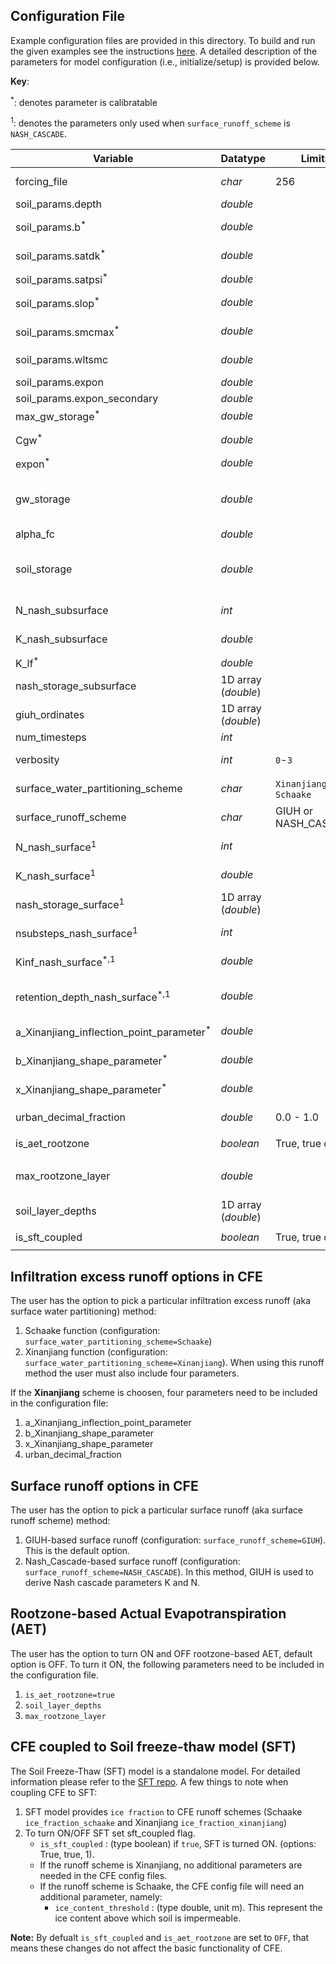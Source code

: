 ## Configuration File
Example configuration files are provided in this directory. To build and run the given examples see the instructions [here](https://github.com/NOAA-OWP/cfe/blob/master/INSTALL.md). A detailed description of the parameters for model configuration (i.e., initialize/setup) is provided below. 


**Key**:

<sup>*</sup>: denotes parameter is calibratable

<sup>1</sup>: denotes the parameters only used when `surface_runoff_scheme` is `NASH_CASCADE`.

| Variable | Datatype |  Limits  | Units | Role | Process | Description |
| -------- | -------- | ------ | ----- | ---- | ------- | ----------- |
| forcing_file | *char* | 256  |   | filename |   | path to forcing inputs csv; set to `BMI` if passed via `bmi.set_value*()`  |
| soil_params.depth | *double* |   | meters [m]| state |  | soil depth  |
| soil_params.b<sup>*</sup> | *double* |   |   | state |   | beta exponent on Clapp-Hornberger (1978) soil water relations  |
| soil_params.satdk<sup>*</sup> | *double* |   |  meters/second [m s-1] | state |  | saturated hydraulic conductivity  |
| soil_params.satpsi<sup>*</sup>  | *double* |   |  meters [m] | state |  | saturated capillary head  |
| soil_params.slop<sup>*</sup>   | *double* |   |  meters/meters [m/m]| state |  | this factor (0-1) modifies the gradient of the hydraulic head at the soil bottom.  0=no-flow. |
| soil_params.smcmax<sup>*</sup>  | *double* |   |  meters/meters [m/m] | state |  | saturated soil moisture content  |
| soil_params.wltsmc | *double* |   |  meters/meters [m/m] | state |   | wilting point soil moisture content  |
| soil_params.expon  | *double* |   |  | parameter_adjustable |    | optional; defaults to `1.0`  |
| soil_params.expon_secondary  | *double* |  |   | parameter_adjustable |  | optional; defaults to `1.0` |
| max_gw_storage<sup>*</sup> | *double* |   |  meters [m] | parameter_adjustable |  | maximum storage in the conceptual reservoir |
| Cgw<sup>*</sup> | *double* |   |  meters/hour [m h-1] | parameter_adjustable |  | the primary outlet coefficient |
| expon<sup>*</sup> | *double* |   |   | parameter_adjustable |  | exponent parameter (1.0 for linear reservoir) |
| gw_storage | *double* |   |  meters/meters [m/m] | parameter_adjustable |  | initial condition for groundwater reservoir - it is the ground water as a decimal fraction of the maximum groundwater storage (max_gw_storage) for the initial timestep |
| alpha_fc | *double* |   |   | parameter_adjustable |  | field capacity |
| soil_storage| *double* |   | meters/meters [m/m] | parameter_adjustable |  | initial condition for soil reservoir - it is the water in the soil as a decimal fraction of maximum soil water storage (smcmax * depth) for the initial timestep |
| N_nash_subsurface | *int* |   |   | parameter_adjustable |   | number of Nash lf reservoirs (optional, defaults to 2, ignored if storage values present)  |
| K_nash_subsurface | *double* |   | 1/meters [m^-1]  | parameter_adjustable | subsurface runoff | Nash Config param for lateral subsurface runoff   |
| K_lf<sup>*</sup>  | *double* |   |   | parameter_adjustable |  | Nash Config param - primary reservoir  |
| nash_storage_subsurface | 1D array (*double*) |   |   | parameter_adjustable |  | Nash Config param - secondary reservoir   |
| giuh_ordinates   | 1D array (*double*) |   |   | parameter_adjustable |  | Giuh ordinates in dt time steps   |
| num_timesteps  | *int* |   |  | time_info |  | set to `1` if `forcing_file=BMI`   |
| verbosity | *int* | `0`-`3`  |   | optional |   |  prints various debug and bmi info (defaults to 0) |
| surface_water_partitioning_scheme | *char* | `Xinanjiang` or `Schaake`  |  | parameter_adjustable | infiltraton excess |    |
| surface_runoff_scheme | *char* | GIUH or NASH_CASCADE | | parameter_adjustable | surface runoff | also supports 1 for GIUH and 2 for NASH_CASCADE; default is GIUH |
| N_nash_surface<sup>1</sup> | *int* |   |   | parameter_adjustable | surface runoff | number of Nash reservoirs for surface runoff   |
| K_nash_surface<sup>1</sup> | *double* |   | 1/hour [h^-1]  | parameter_adjustable | surface runoff | Nash Config param for surface runoff   |
| nash_storage_surface<sup>1</sup> | 1D array (*double*) |   | meters [m]  | parameter_adjustable | surface runoff | Nash Config param; reservoir surface storage; default is zero storage |
| nsubsteps_nash_surface<sup>1</sup> | *int* |   |   | parameter_adjustable | surface runoff | optional (default = 10); number of subtimstep for Nash runoff |
| Kinf_nash_surface<sup>*,1</sup> | *double* |   | 1/hour [h^-1] | parameter_adjustable | surface runoff | optional (default = 0.05); storage fraction per hour that moves from reservoirs to soil |
| retention_depth_nash_surface<sup>*,1</sup> | *double* |   | m | parameter_adjustable | surface runoff | optional (default = 0.001); water retention depth threshold (only applied to the first reservoir) |
| a_Xinanjiang_inflection_point_parameter<sup>*</sup> | *double* |   |  | parameter_adjustable | infiltration excess runoff | when `surface_water_partitioning_scheme=Xinanjiang`   |
| b_Xinanjiang_shape_parameter<sup>*</sup>  | *double* |   |   | parameter_adjustable  | infiltration excess runoff | when `surface_water_partitioning_scheme=Xinanjiang`   |
| x_Xinanjiang_shape_parameter<sup>*</sup>  | *double* |   |   | parameter_adjustable | infiltration excess runoff | when `surface_water_partitioning_scheme=Xinanjiang`   |
| urban_decimal_fraction  | *double*  |  0.0 - 1.0 |   |  parameter_adjustable | infiltration excess runoff | when `surface_water_partitioning_scheme=Xinanjiang` |
| is_aet_rootzone                    | *boolean* | True, true or 1  |  | coupling parameter | `rootzone-based AET` | when `CFE coupled to SoilMoistureProfile` |
| max_rootzone_layer | *double* |  | meters [m] | parameter_adjustable | AET | layer of the soil that is the maximum root zone depth. That is, the depth of the layer where the AET is drawn from |
| soil_layer_depths | 1D array (*double*) |  | meters [m] | parameter_adjustable | AET | an array of depths from the surface. Example, soil_layer_depths=0.1,0.4,1.0,2.0
| is_sft_coupled                   | *boolean* | True, true or 1  |  | coupling parameter | `ice_fraction-based runoff` | when `CFE coupled to SoilFreezeThaw`|

## Infiltration excess runoff options in CFE

The user has the option to pick a particular infiltration excess runoff (aka surface water partitioning) method:

1. Schaake function (configuration: `surface_water_partitioning_scheme=Schaake`)
2. Xinanjiang function (configuration: `surface_water_partitioning_scheme=Xinanjiang`). When using this runoff method the user must also include four parameters.

If the **Xinanjiang** scheme is choosen, four parameters need to be included in the configuration file:
1. a_Xinanjiang_inflection_point_parameter
2. b_Xinanjiang_shape_parameter
3. x_Xinanjiang_shape_parameter
4. urban_decimal_fraction

## Surface runoff options in CFE
The user has the option to pick a particular surface runoff (aka surface runoff scheme) method:

1. GIUH-based surface runoff (configuration: `surface_runoff_scheme=GIUH`). This is the default option.
2. Nash_Cascade-based surface runoff (configuration: `surface_runoff_scheme=NASH_CASCADE`). In this method, GIUH is used to derive Nash cascade parameters K and N.


## Rootzone-based Actual Evapotranspiration (AET)
The user has the option to turn ON and OFF rootzone-based AET, default option is OFF. To turn it ON, the following parameters need to be included in the configuration file.
1. `is_aet_rootzone=true`
2. `soil_layer_depths`
3. `max_rootzone_layer`

## CFE coupled to Soil freeze-thaw model (SFT)
The Soil Freeze-Thaw (SFT) model is a standalone model.  For detailed information please refer to the [SFT repo](https://github.com/NOAA-OWP/SoilFreezeThaw). A few things to note when coupling CFE to SFT:
1. SFT model provides `ice fraction` to CFE runoff schemes (Schaake `ice_fraction_schaake` and Xinanjiang `ice_fraction_xinanjiang`)
2. To turn ON/OFF SFT set sft_coupled flag.
    * `is_sft_coupled` : (type boolean) if `true`, SFT is turned ON. (options: True, true, 1).
    * If the runoff scheme is Xinanjiang, no additional parameters are needed in the CFE config files.
    * If the runoff scheme is Schaake, the CFE config file will need an additional parameter, namely:
      * `ice_content_threshold` : (type double, unit m). This represent the ice content above which soil is impermeable.


**Note:** By defualt `is_sft_coupled` and `is_aet_rootzone` are set to `OFF`, that means these changes do not affect the basic functionality of CFE.
